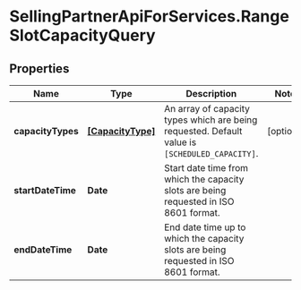 # SellingPartnerApiForServices.RangeSlotCapacityQuery

## Properties
Name | Type | Description | Notes
------------ | ------------- | ------------- | -------------
**capacityTypes** | [**[CapacityType]**](CapacityType.md) | An array of capacity types which are being requested. Default value is `[SCHEDULED_CAPACITY]`. | [optional] 
**startDateTime** | **Date** | Start date time from which the capacity slots are being requested in ISO 8601 format. | 
**endDateTime** | **Date** | End date time up to which the capacity slots are being requested in ISO 8601 format. | 


